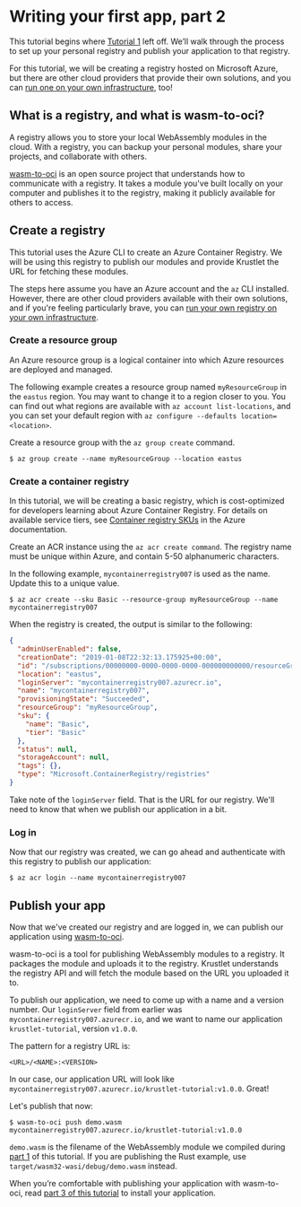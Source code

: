 # Writing your first app, part 2

This tutorial begins where [Tutorial 1](tutorial01.md) left off. We’ll walk through the process to set up your personal
registry and publish your application to that registry.

For this tutorial, we will be creating a registry hosted on Microsoft Azure, but there are other cloud providers that
provide their own solutions, and you can [run one on your own infrastructure](https://github.com/docker/distribution),
too!

## What is a registry, and what is wasm-to-oci?

A registry allows you to store your local WebAssembly modules in the cloud. With a registry, you can backup your
personal modules, share your projects, and collaborate with others.

[wasm-to-oci][] is an open source project that understands how to communicate with a registry. It takes a module you've
built locally on your computer and publishes it to the registry, making it publicly available for others to access.

## Create a registry

This tutorial uses the Azure CLI to create an Azure Container Registry. We will be using this registry to publish our
modules and provide Krustlet the URL for fetching these modules.

The steps here assume you have an Azure account and the `az` CLI installed. However, there are other cloud providers
available with their own solutions, and if you're feeling particularly brave, you can
[run your own registry on your own infrastructure](https://github.com/docker/distribution).

### Create a resource group

An Azure resource group is a logical container into which Azure resources are deployed and managed.

The following example creates a resource group named `myResourceGroup` in the `eastus` region. You may want to change it
to a region closer to you. You can find out what regions are available with `az account list-locations`, and you can set
your default region with `az configure --defaults location=<location>`.

Create a resource group with the `az group create` command.

```console
$ az group create --name myResourceGroup --location eastus
```

### Create a container registry

In this tutorial, we will be creating a basic registry, which is cost-optimized for developers learning about Azure
Container Registry. For details on available service tiers, see
[Container registry SKUs](https://docs.microsoft.com/en-us/azure/container-registry/container-registry-skus) in the
Azure documentation.

Create an ACR instance using the `az acr create command`. The registry name must be unique within Azure, and contain
5-50 alphanumeric characters.

In the following example, `mycontainerregistry007` is used as the name. Update this to a unique value.

```console
$ az acr create --sku Basic --resource-group myResourceGroup --name mycontainerregistry007
```

When the registry is created, the output is similar to the following:

```json
{
  "adminUserEnabled": false,
  "creationDate": "2019-01-08T22:32:13.175925+00:00",
  "id": "/subscriptions/00000000-0000-0000-0000-000000000000/resourceGroups/myResourceGroup/providers/Microsoft.ContainerRegistry/registries/mycontainerregistry007",
  "location": "eastus",
  "loginServer": "mycontainerregistry007.azurecr.io",
  "name": "mycontainerregistry007",
  "provisioningState": "Succeeded",
  "resourceGroup": "myResourceGroup",
  "sku": {
    "name": "Basic",
    "tier": "Basic"
  },
  "status": null,
  "storageAccount": null,
  "tags": {},
  "type": "Microsoft.ContainerRegistry/registries"
}
```

Take note of the `loginServer` field. That is the URL for our registry. We'll need to know that when we publish our
application in a bit.

### Log in

Now that our registry was created, we can go ahead and authenticate with this registry to publish our application:

```console
$ az acr login --name mycontainerregistry007
```

## Publish your app

Now that we've created our registry and are logged in, we can publish our application using [wasm-to-oci][].

wasm-to-oci is a tool for publishing WebAssembly modules to a registry. It packages the module and uploads it to the
registry. Krustlet understands the registry API and will fetch the module based on the URL you uploaded it to.

To publish our application, we need to come up with a name and a version number. Our `loginServer` field from earlier
was `mycontainerregistry007.azurecr.io`, and we want to name our application `krustlet-tutorial`, version `v1.0.0`.

The pattern for a registry URL is:

```
<URL>/<NAME>:<VERSION>
```

In our case, our application URL will look like `mycontainerregistry007.azurecr.io/krustlet-tutorial:v1.0.0`. Great!

Let's publish that now:

```console
$ wasm-to-oci push demo.wasm mycontainerregistry007.azurecr.io/krustlet-tutorial:v1.0.0
```

`demo.wasm` is the filename of the WebAssembly module we compiled during [part 1](tutorial01.md) of this tutorial. If
you are publishing the Rust example, use `target/wasm32-wasi/debug/demo.wasm` instead.

When you’re comfortable with publishing your application with wasm-to-oci, read [part 3 of this tutorial](tutorial03.md)
to install your application.


[wasm-to-oci]: https://github.com/engineerd/wasm-to-oci
